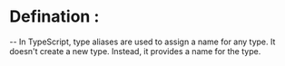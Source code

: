 # Defination :
-- In TypeScript, type aliases are used to assign a name for any type. It doesn't create a new type. Instead, it provides a name for the type.